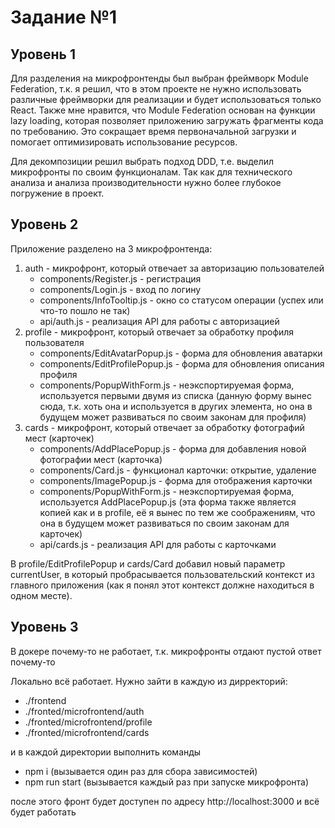 # Задание №1

## Уровень 1
Для разделения на микрофронтенды был выбран фреймворк Module Federation, т.к. я решил, что в этом проекте не нужно использовать различные фреймворки для реализации и будет использоваться только React. Также мне нравится, что Module Federation основан на функции lazy loading, которая позволяет приложению загружать фрагменты кода по требованию. Это сокращает время первоначальной загрузки и помогает оптимизировать использование ресурсов.

Для декомпозиции решил выбрать подход DDD, т.е. выделил микрофронты по своим функционалам. Так как для технического анализа и анализа производительности нужно более глубокое погружение в проект.

## Уровень 2
Приложение разделено на 3 микрофронтенда:
1. auth - микрофронт, который отвечает за авторизацию пользователей 
    - components/Register.js - регистрация
    - components/Login.js - вход по логину
    - components/InfoTooltip.js - окно со статусом операции (успех или что-то пошло не так)
    - api/auth.js - реализация API для работы с авторизацией
2. profile - микрофронт, который отвечает за обработку профиля пользователя
    - components/EditAvatarPopup.js - форма для обновления аватарки
    - components/EditProfilePopup.js - форма для обновления описания профиля
    - components/PopupWithForm.js - неэкспортируемая форма, используется первыми двумя из списка (данную форму вынес сюда, т.к. хоть она и используется в других элемента, но она в будущем может развиваться по своим законам для профиля)
3. cards - микрофронт, который отвечает за обработку фотографий мест (карточек)
    - components/AddPlacePopup.js - форма для добавления новой фотографии мест (карточка)
    - components/Card.js - функционал карточки: открытие, удаление
    - components/ImagePopup.js - форма для отображения карточки
    - components/PopupWithForm.js - неэкспортируемая форма, используется AddPlacePopup.js (эта форма также является копией как и в profile, её я вынес по тем же соображениям, что она в будущем может развиваться по своим законам для карточек)
    - api/cards.js - реализация API для работы с карточками

В profile/EditProfilePopup и cards/Card добавил новый параметр currentUser, в который пробрасывается пользовательский контекст из главного приложения (как я понял этот контекст должне находиться в одном месте).

## Уровень 3
В докере почему-то не работает, т.к. микрофронты отдают пустой ответ почему-то

Локально всё работает. Нужно зайти в каждую из дирректорий:
- ./frontend
- ./fronted/microfrontend/auth
- ./fronted/microfrontend/profile
- ./fronted/microfrontend/cards

и в каждой директории выполнить команды
- npm i (вызывается один раз для сбора зависимостей)
- npm run start (вызывается каждый раз при запуске микрофронта)

после этого фронт будет доступен по адресу http://localhost:3000 и всё будет работать
